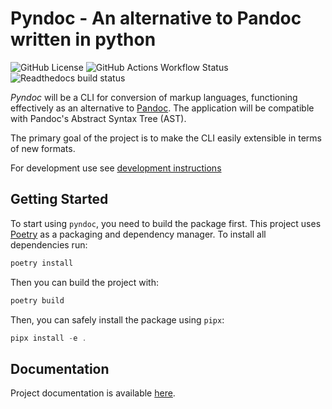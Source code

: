 # Pyndoc - An alternative to Pandoc written in python

![GitHub License](https://img.shields.io/github/license/ZPRP24Z/pyndoc)
![GitHub Actions Workflow Status](https://img.shields.io/github/actions/workflow/status/ZPRP24Z/pyndoc/format_test.yml?label=tests)
![Readthedocs build status](https://readthedocs.org/projects/pyndoc/badge/?version=latest&style=flat)


*Pyndoc* will be a CLI for conversion of markup languages, functioning effectively as an alternative to [Pandoc](https://github.com/jgm/pandoc). The application will be compatible with Pandoc's Abstract Syntax Tree (AST).

The primary goal of the project is to make the CLI easily extensible in terms of new formats.

For development use see [development instructions](https://pyndoc.readthedocs.io/en/latest/development-instructions.html)

## Getting Started

To start using `pyndoc`, you need to build the package first. This project uses [Poetry](https://python-poetry.org/) as a packaging and dependency manager. To install all dependencies run:

```sh
poetry install
```

Then you can build the project with:

```sh
poetry build
```

Then, you can safely install the package using `pipx`:

```as
pipx install -e .
```

## Documentation

Project documentation is available [here](https://pyndoc.readthedocs.io/en/latest/index.html).
